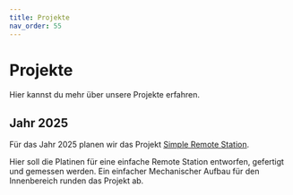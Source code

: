 ```yaml
---
title: Projekte
nav_order: 55
---
```


# Projekte

Hier kannst du mehr über unsere Projekte erfahren.

## Jahr 2025

Für das Jahr 2025 planen wir das Projekt [Simple Remote Station](simple-remote-station.md).

Hier soll die Platinen für eine einfache Remote Station entworfen, gefertigt und gemessen werden.
Ein einfacher Mechanischer Aufbau für den Innenbereich runden das Projekt ab.
